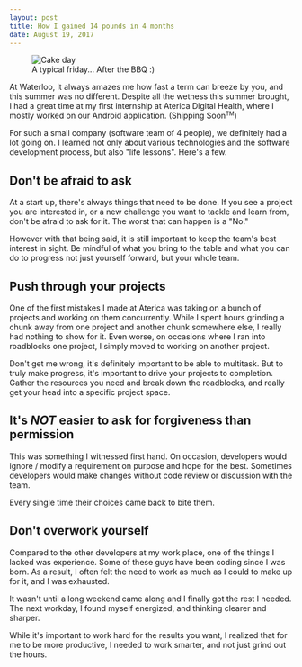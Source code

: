 ```yaml
---
layout: post
title: How I gained 14 pounds in 4 months
date: August 19, 2017
---
```


<figure class = "figure">
	<img src="{{site.url}}/static/img/blog_assets/coop1.jpg" alt="Cake day" class="img-responsive">
	<figcaption class="figure-caption">A typical friday... After the BBQ :)</figcaption>
</figure>

At Waterloo, it always amazes me how fast a term can breeze by you, and this summer was no different. Despite all the wetness this summer brought, I had a great time at my first internship at Aterica Digital Health, where I mostly worked on our Android application. (Shipping Soon<small><sup>TM</sup></small>)

For such a small company (software team of 4 people), we definitely had a lot going on. I learned not only about various technologies and the software development process, but also "life lessons". Here's a few.

## Don't be afraid to ask

At a start up, there's always things that need to be done. If you see a project you are interested in, or a new challenge you want to tackle and learn from, don't be afraid to ask for it. The worst that can happen is a "No."

However with that being said, it is still important to keep the team's best interest in sight. Be mindful of what you bring to the table and what you can do to progress not just yourself forward, but your whole team.

## Push through your projects

One of the first mistakes I made at Aterica was taking on a bunch of projects and working on them concurrently. While I spent hours grinding a chunk away from one project and another chunk somewhere else, I really had nothing to show for it. Even worse, on occasions where I ran into roadblocks one project, I simply moved to working on another project. 

Don't get me wrong, it's definitely important to be able to multitask. But to truly make progress, it's important to drive your projects to completion. Gather the resources you need and break down the roadblocks, and really get your head into a specific project space.

## It's *NOT* easier to ask for forgiveness than permission

This was something I witnessed first hand. On occasion, developers would ignore / modify a requirement on purpose and hope for the best. Sometimes developers would make changes without code review or discussion with the team. 

Every single time their choices came back to bite them.

## Don't overwork yourself

Compared to the other developers at my work place, one of the things I lacked was experience. Some of these guys have been coding since I was born. As a result, I often felt the need to work as much as I could to make up for it, and I was exhausted. 

It wasn't until a long weekend came along and I finally got the rest I needed. The next workday, I found myself energized, and thinking clearer and sharper.

While it's important to work hard for the results you want, I realized that for me to be more productive, I needed to work smarter, and not just grind out the hours.



